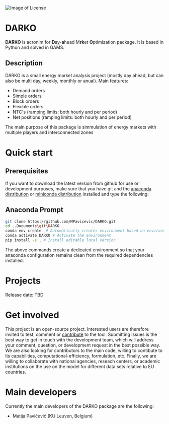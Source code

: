 ![Image of License](https://img.shields.io/badge/license-EUPL%20v1.2-blue)

DARKO
=======
**DARKO** is acronim for **D**ay-**a**head M**rk**et **O**ptimization package. It is based in Python and solved in GAMS. 

Description
-----------
DARKO is a small energy market analysis project (mostly day ahead, but can also be multi day, weekly, monthly or anual). Main features:

- Demand orders
- Simple orders
- Block orders
- Flexible orders
- NTC's (ramping limits: both hourly and per period)
- Net positions (ramping limits: both hourly and per period)

The main purpose of this package is simmulation of energy markets with multiple players and interconnected zones  

Quick start
===========

Prerequisites
-------------
If you want to download the latest version from github for use or development purposes, make sure that you have git and the [anaconda distribution](https://www.anaconda.com/distribution/) or [miniconda distribution](https://docs.conda.io/en/latest/miniconda.html) installed and type the following:

Anaconda Prompt
---------------
```bash
git clone https://github.com/MPavicevic/DARKO.git
cd ..Documents\git\DARKO
conda env create  # Automatically creates environment based on environment.yml
conda activate DARKO # Activate the environment
pip install -e . # Install editable local version
```

The above commands create a dedicated environment so that your anaconda configuration remains clean from the required dependencies installed.

Projects
========
Release date: TBD

Get involved
============
This project is an open-source project. Interested users are therefore invited to test, comment or [contribute](CONTRIBUTING.md) to the tool. Submitting issues is the best way to get in touch with the development team, which will address your comment, question, or development request in the best possible way. We are also looking for contributors to the main code, willing to contibute to its capabilities, computational-efficiency, formulation, etc. Finally, we are willing to collaborate with national agencies, reseach centers, or academic institutions on the use on the model for different data sets relative to EU countries.

Main developers
===============
Currently the main developers of the DARKO package are the following:

- Matija Pavičević  (KU Leuven, Belgium)


